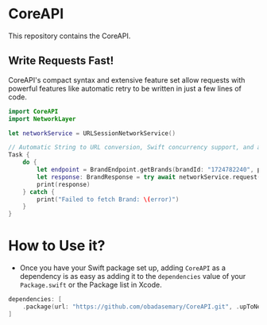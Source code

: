 # CoreAPI

This repository contains the CoreAPI.

## Write Requests Fast!

CoreAPI's compact syntax and extensive feature set allow requests with powerful features like automatic retry to be written in just a few lines of code.

```swift
import CoreAPI
import NetworkLayer

let networkService = URLSessionNetworkService()

// Automatic String to URL conversion, Swift concurrency support, and automatic retry.
Task {
    do {
        let endpoint = BrandEndpoint.getBrands(brandId: "1724782240", page: 1, perPage: 5)
        let response: BrandResponse = try await networkService.request(endpoint: endpoint, responseModel: BrandResponse.self)
        print(response)
    } catch {
        print("Failed to fetch Brand: \(error)")
    }
}
```

# How to Use it?

-  Once you have your Swift package set up, adding `CoreAPI` as a dependency is as easy as adding it to the `dependencies` value of your `Package.swift` or the Package list in Xcode.

```swift
dependencies: [
    .package(url: "https://github.com/obadasemary/CoreAPI.git", .upToNextMajor(from: "1.0.0"))
]
```
